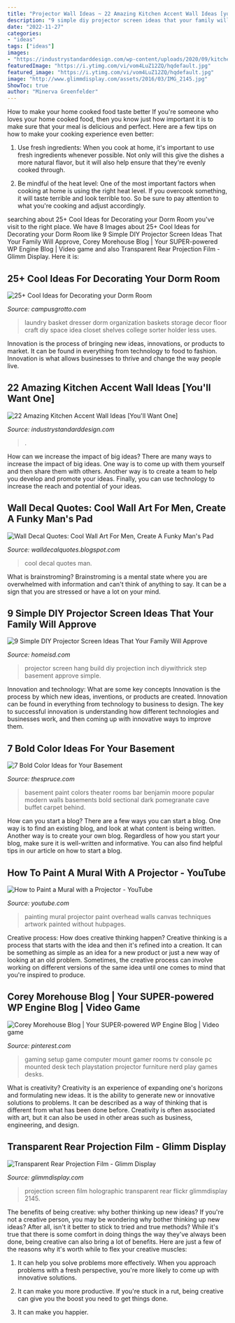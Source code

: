 ```yaml
---
title: "Projector Wall Ideas ~ 22 Amazing Kitchen Accent Wall Ideas [you&#039;ll Want One]"
description: "9 simple diy projector screen ideas that your family will approve"
date: "2022-11-27"
categories:
- "ideas"
tags: ["ideas"]
images:
- "https://industrystandarddesign.com/wp-content/uploads/2020/09/kitchen-accent-wall-chalk.jpg"
featuredImage: "https://i.ytimg.com/vi/vom4LuZ12ZQ/hqdefault.jpg"
featured_image: "https://i.ytimg.com/vi/vom4LuZ12ZQ/hqdefault.jpg"
image: "http://www.glimmdisplay.com/assets/2016/03/IMG_2145.jpg"
ShowToc: true
author: "Minerva Greenfelder"
---
```



How to make your home cooked food taste better
If you're someone who loves your home cooked food, then you know just how important it is to make sure that your meal is delicious and perfect. Here are a few tips on how to make your cooking experience even better: 
1. Use fresh ingredients: When you cook at home, it's important to use fresh ingredients whenever possible. Not only will this give the dishes a more natural flavor, but it will also help ensure that they're evenly cooked through.

2. Be mindful of the heat level: One of the most important factors when cooking at home is using the right heat level. If you overcook something, it will taste terrible and look terrible too. So be sure to pay attention to what you're cooking and adjust accordingly.


	

		
searching about 25+ Cool Ideas for Decorating your Dorm Room you've visit to the right place. We have 8 Images about 25+ Cool Ideas for Decorating your Dorm Room like 9 Simple DIY Projector Screen Ideas That Your Family Will Approve, Corey Morehouse Blog | Your SUPER-powered WP Engine Blog | Video game and also Transparent Rear Projection Film - Glimm Display. Here it is:
		
    
## 25+ Cool Ideas For Decorating Your Dorm Room

<img loading=lazy src="http://campusgrotto.com/images/laundry-baskets.jpg" onerror="this.onerror=null;this.src='https://tse4.mm.bing.net/th?id=OIP.TONzL8c8rBLxiLOGDq6uYgHaNd&amp;pid=15.1';" alt="25+ Cool Ideas for Decorating your Dorm Room">

_Source: campusgrotto.com_

>laundry basket dresser dorm organization baskets storage decor floor craft diy space idea closet shelves college sorter holder less uses. 

	

Innovation is the process of bringing new ideas, innovations, or products to market. It can be found in everything from technology to food to fashion. Innovation is what allows businesses to thrive and change the way people live.

    
## 22 Amazing Kitchen Accent Wall Ideas [You&#039;ll Want One]

<img loading=lazy src="https://industrystandarddesign.com/wp-content/uploads/2020/09/kitchen-accent-wall-chalk.jpg" onerror="this.onerror=null;this.src='https://tse3.mm.bing.net/th?id=OIP.w8xOpOlXlJQ4Y4Z_Mgf2zQHaE8&amp;pid=15.1';" alt="22 Amazing Kitchen Accent Wall Ideas [You&#039;ll Want One]">

_Source: industrystandarddesign.com_

>. 

	

How can we increase the impact of big ideas?
There are many ways to increase the impact of big ideas. One way is to come up with them yourself and then share them with others. Another way is to create a team to help you develop and promote your ideas. Finally, you can use technology to increase the reach and potential of your ideas.

    
## Wall Decal Quotes: Cool Wall Art For Men, Create A Funky Man&#039;s Pad

<img loading=lazy src="http://2.bp.blogspot.com/-EEK3a_ymYmI/UnIsgXT4oTI/AAAAAAAAEJI/bsK3VDytz_k/s1600/harley+davison+wall+art.jpg" onerror="this.onerror=null;this.src='https://tse4.mm.bing.net/th?id=OIP.FbEB0G4LusKTgaEfgttFdAHaE7&amp;pid=15.1';" alt="Wall Decal Quotes: Cool Wall Art For Men, Create A Funky Man&#039;s Pad">

_Source: walldecalquotes.blogspot.com_

>cool decal quotes man. 

	

What is brainstroming? Brainstroming is a mental state where you are overwhelmed with information and can't think of anything to say. It can be a sign that you are stressed or have a lot on your mind.

    
## 9 Simple DIY Projector Screen Ideas That Your Family Will Approve

<img loading=lazy src="https://homeisd.com/wp-content/uploads/2019/06/img-2.jpg" onerror="this.onerror=null;this.src='https://tse2.mm.bing.net/th?id=OIP.sy-ikxp94041xH1-M40ZQAHaEJ&amp;pid=15.1';" alt="9 Simple DIY Projector Screen Ideas That Your Family Will Approve">

_Source: homeisd.com_

>projector screen hang build diy projection inch diywithrick step basement approve simple. 

	

Innovation and technology: What are some key concepts
Innovation is the process by which new ideas, inventions, or products are created. Innovation can be found in everything from technology to business to design. The key to successful innovation is understanding how different technologies and businesses work, and then coming up with innovative ways to improve them.

    
## 7 Bold Color Ideas For Your Basement

<img loading=lazy src="https://fthmb.tqn.com/jAmpcc8ZOeqpAC2Bu3xfWEWMKSA=/1280x820/filters:fill(auto,1)/Basement2_getty-56a1925d5f9b58b7d0c0bea1.jpg" onerror="this.onerror=null;this.src='https://tse3.mm.bing.net/th?id=OIP.s3LEoRfQEyE6ldgLhLHPlQHaEv&amp;pid=15.1';" alt="7 Bold Color Ideas for Your Basement">

_Source: thespruce.com_

>basement paint colors theater rooms bar benjamin moore popular modern walls basements bold sectional dark pomegranate cave buffet carpet behind. 

	

How can you start a blog?
There are a few ways you can start a blog. One way is to find an existing blog, and look at what content is being written. Another way is to create your own blog. Regardless of how you start your blog, make sure it is well-written and informative. You can also find helpful tips in our article on how to start a blog.

    
## How To Paint A Mural With A Projector - YouTube

<img loading=lazy src="https://i.ytimg.com/vi/vom4LuZ12ZQ/hqdefault.jpg" onerror="this.onerror=null;this.src='https://tse2.mm.bing.net/th?id=OIP.FnvcvxevkJ0z5nacXEAn3QHaFj&amp;pid=15.1';" alt="How to Paint a Mural with a Projector - YouTube">

_Source: youtube.com_

>painting mural projector paint overhead walls canvas techniques artwork painted without hubpages. 

	

Creative process: How does creative thinking happen?
Creative thinking is a process that starts with the idea and then it's refined into a creation. It can be something as simple as an idea for a new product or just a new way of looking at an old problem. Sometimes, the creative process can involve working on different versions of the same idea until one comes to mind that you're inspired to produce.

    
## Corey Morehouse Blog | Your SUPER-powered WP Engine Blog | Video Game

<img loading=lazy src="https://i.pinimg.com/736x/21/e1/9b/21e19bdcea930e54a5b7c78e2955a12e.jpg" onerror="this.onerror=null;this.src='https://tse3.mm.bing.net/th?id=OIP.nSBbpEfIOGEvwx9J_-krNwHaFj&amp;pid=15.1';" alt="Corey Morehouse Blog | Your SUPER-powered WP Engine Blog | Video game">

_Source: pinterest.com_

>gaming setup game computer mount gamer rooms tv console pc mounted desk tech playstation projector furniture nerd play games desks. 

	

What is creativity?
Creativity is an experience of expanding one's horizons and formulating new ideas. It is the ability to generate new or innovative solutions to problems. It can be described as a way of thinking that is different from what has been done before. Creativity is often associated with art, but it can also be used in other areas such as business, engineering, and design.

    
## Transparent Rear Projection Film - Glimm Display

<img loading=lazy src="http://www.glimmdisplay.com/assets/2016/03/IMG_2145.jpg" onerror="this.onerror=null;this.src='https://tse2.mm.bing.net/th?id=OIP.u7kwSvkzM7hkmhEWrFeAgAHaFj&amp;pid=15.1';" alt="Transparent Rear Projection Film - Glimm Display">

_Source: glimmdisplay.com_

>projection screen film holographic transparent rear flickr glimmdisplay 2145. 

	

The benefits of being creative: why bother thinking up new ideas?
If you're not a creative person, you may be wondering why bother thinking up new ideas? After all, isn't it better to stick to tried and true methods? While it's true that there is some comfort in doing things the way they've always been done, being creative can also bring a lot of benefits. Here are just a few of the reasons why it's worth while to flex your creative muscles:
1. It can help you solve problems more effectively. When you approach problems with a fresh perspective, you're more likely to come up with innovative solutions.

2. It can make you more productive. If you're stuck in a rut, being creative can give you the boost you need to get things done.

3. It can make you happier.

